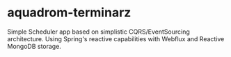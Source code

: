 # aquadrom-terminarz
Simple Scheduler app based on simplistic CQRS/EventSourcing architecture.
Using Spring's reactive capabilities with Webflux and Reactive MongoDB storage.
